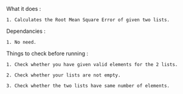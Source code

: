 What it does :

    1. Calculates the Root Mean Square Error of given two lists.

Dependancies :

    1. No need.

Things to check before running :

    1. Check whether you have given valid elements for the 2 lists.

    2. Check whether your lists are not empty.

    3. Check whether the two lists have same number of elements.